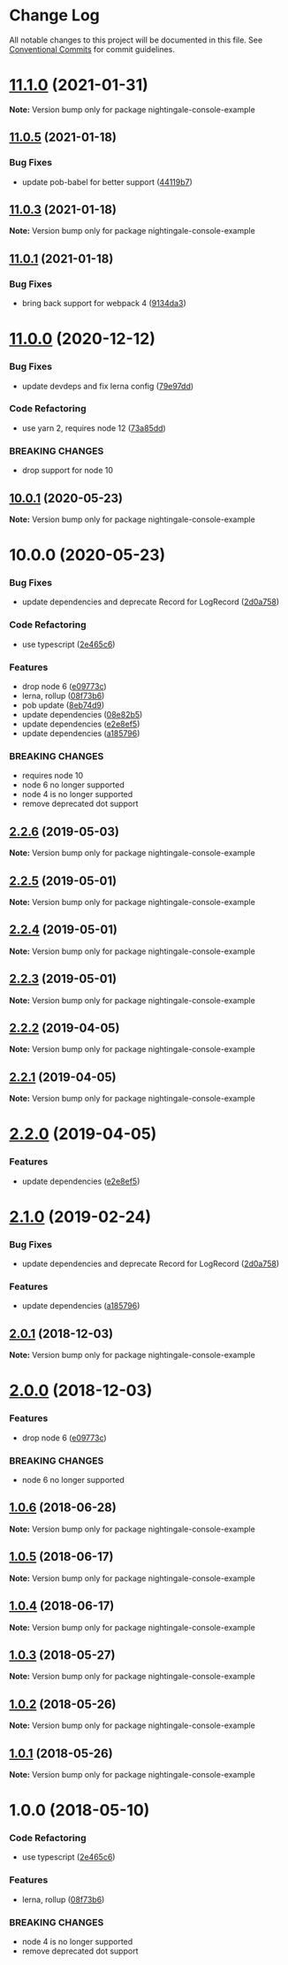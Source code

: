 # Change Log

All notable changes to this project will be documented in this file.
See [Conventional Commits](https://conventionalcommits.org) for commit guidelines.

# [11.1.0](https://github.com/christophehurpeau/nightingale/compare/v11.0.5...v11.1.0) (2021-01-31)

**Note:** Version bump only for package nightingale-console-example





## [11.0.5](https://github.com/christophehurpeau/nightingale/compare/v11.0.4...v11.0.5) (2021-01-18)


### Bug Fixes

* update pob-babel for better support ([44119b7](https://github.com/christophehurpeau/nightingale/commit/44119b72437e0572757a118985c7a205cb9d2e0a))





## [11.0.3](https://github.com/christophehurpeau/nightingale/compare/v11.0.2...v11.0.3) (2021-01-18)

**Note:** Version bump only for package nightingale-console-example





## [11.0.1](https://github.com/christophehurpeau/nightingale/compare/v11.0.0...v11.0.1) (2021-01-18)


### Bug Fixes

* bring back support for webpack 4 ([9134da3](https://github.com/christophehurpeau/nightingale/commit/9134da3b85fb46da826c4f59631942373b51f592))





# [11.0.0](https://github.com/christophehurpeau/nightingale/compare/v10.0.1...v11.0.0) (2020-12-12)


### Bug Fixes

* update devdeps and fix lerna config ([79e97dd](https://github.com/christophehurpeau/nightingale/commit/79e97dd8ad0750a2e5871d9fdeee49de1668bf77))


### Code Refactoring

* use yarn 2, requires node 12 ([73a85dd](https://github.com/christophehurpeau/nightingale/commit/73a85ddc37dbfe53b80fd6feea6cbd31874ea771))


### BREAKING CHANGES

* drop support for node 10





## [10.0.1](https://github.com/christophehurpeau/nightingale/compare/v10.0.0...v10.0.1) (2020-05-23)

**Note:** Version bump only for package nightingale-console-example





# 10.0.0 (2020-05-23)


### Bug Fixes

* update dependencies and deprecate Record for LogRecord ([2d0a758](https://github.com/christophehurpeau/nightingale/commit/2d0a758))


### Code Refactoring

* use typescript ([2e465c6](https://github.com/christophehurpeau/nightingale/commit/2e465c6))


### Features

* drop node 6 ([e09773c](https://github.com/christophehurpeau/nightingale/commit/e09773c))
* lerna, rollup ([08f73b6](https://github.com/christophehurpeau/nightingale/commit/08f73b6))
* pob update ([8eb74d9](https://github.com/christophehurpeau/nightingale/commit/8eb74d9))
* update dependencies ([08e82b5](https://github.com/christophehurpeau/nightingale/commit/08e82b5))
* update dependencies ([e2e8ef5](https://github.com/christophehurpeau/nightingale/commit/e2e8ef5))
* update dependencies ([a185796](https://github.com/christophehurpeau/nightingale/commit/a185796))


### BREAKING CHANGES

* requires node 10
* node 6 no longer supported
* node 4 is no longer supported
* remove deprecated dot support





## [2.2.6](https://github.com/christophehurpeau/nightingale/compare/nightingale-console-example@2.2.5...nightingale-console-example@2.2.6) (2019-05-03)

**Note:** Version bump only for package nightingale-console-example





## [2.2.5](https://github.com/christophehurpeau/nightingale/compare/nightingale-console-example@2.2.4...nightingale-console-example@2.2.5) (2019-05-01)

**Note:** Version bump only for package nightingale-console-example





## [2.2.4](https://github.com/christophehurpeau/nightingale/compare/nightingale-console-example@2.2.3...nightingale-console-example@2.2.4) (2019-05-01)

**Note:** Version bump only for package nightingale-console-example





## [2.2.3](https://github.com/christophehurpeau/nightingale/compare/nightingale-console-example@2.2.2...nightingale-console-example@2.2.3) (2019-05-01)

**Note:** Version bump only for package nightingale-console-example





## [2.2.2](https://github.com/christophehurpeau/nightingale/compare/nightingale-console-example@2.2.1...nightingale-console-example@2.2.2) (2019-04-05)

**Note:** Version bump only for package nightingale-console-example





## [2.2.1](https://github.com/christophehurpeau/nightingale/compare/nightingale-console-example@2.2.0...nightingale-console-example@2.2.1) (2019-04-05)

**Note:** Version bump only for package nightingale-console-example





# [2.2.0](https://github.com/christophehurpeau/nightingale/compare/nightingale-console-example@2.1.0...nightingale-console-example@2.2.0) (2019-04-05)


### Features

* update dependencies ([e2e8ef5](https://github.com/christophehurpeau/nightingale/commit/e2e8ef5))





# [2.1.0](https://github.com/christophehurpeau/nightingale/compare/nightingale-console-example@2.0.1...nightingale-console-example@2.1.0) (2019-02-24)


### Bug Fixes

* update dependencies and deprecate Record for LogRecord ([2d0a758](https://github.com/christophehurpeau/nightingale/commit/2d0a758))


### Features

* update dependencies ([a185796](https://github.com/christophehurpeau/nightingale/commit/a185796))





## [2.0.1](https://github.com/christophehurpeau/nightingale/compare/nightingale-console-example@2.0.0...nightingale-console-example@2.0.1) (2018-12-03)

**Note:** Version bump only for package nightingale-console-example





# [2.0.0](https://github.com/christophehurpeau/nightingale/compare/nightingale-console-example@1.0.6...nightingale-console-example@2.0.0) (2018-12-03)


### Features

* drop node 6 ([e09773c](https://github.com/christophehurpeau/nightingale/commit/e09773c))


### BREAKING CHANGES

* node 6 no longer supported





<a name="1.0.6"></a>
## [1.0.6](https://github.com/christophehurpeau/nightingale/compare/nightingale-console-example@1.0.5...nightingale-console-example@1.0.6) (2018-06-28)

**Note:** Version bump only for package nightingale-console-example





<a name="1.0.5"></a>
## [1.0.5](https://github.com/christophehurpeau/nightingale/compare/nightingale-console-example@1.0.4...nightingale-console-example@1.0.5) (2018-06-17)

**Note:** Version bump only for package nightingale-console-example





<a name="1.0.4"></a>
## [1.0.4](https://github.com/christophehurpeau/nightingale/compare/nightingale-console-example@1.0.3...nightingale-console-example@1.0.4) (2018-06-17)

**Note:** Version bump only for package nightingale-console-example





<a name="1.0.3"></a>
## [1.0.3](https://github.com/christophehurpeau/nightingale/compare/nightingale-console-example@1.0.2...nightingale-console-example@1.0.3) (2018-05-27)

**Note:** Version bump only for package nightingale-console-example





<a name="1.0.2"></a>
## [1.0.2](https://github.com/christophehurpeau/nightingale/compare/nightingale-console-example@1.0.1...nightingale-console-example@1.0.2) (2018-05-26)

**Note:** Version bump only for package nightingale-console-example





<a name="1.0.1"></a>
## [1.0.1](https://github.com/christophehurpeau/nightingale/compare/nightingale-console-example@1.0.0...nightingale-console-example@1.0.1) (2018-05-26)

**Note:** Version bump only for package nightingale-console-example





<a name="1.0.0"></a>
# 1.0.0 (2018-05-10)


### Code Refactoring

* use typescript ([2e465c6](https://github.com/christophehurpeau/nightingale/commit/2e465c6))


### Features

* lerna, rollup ([08f73b6](https://github.com/christophehurpeau/nightingale/commit/08f73b6))


### BREAKING CHANGES

* node 4 is no longer supported
* remove deprecated dot support
